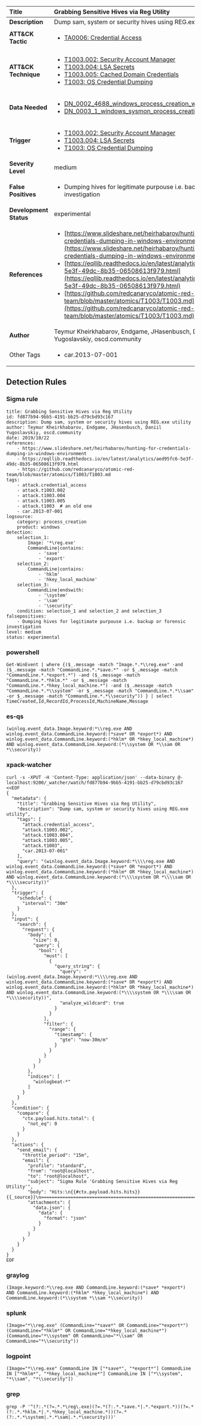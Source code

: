 | Title                    | Grabbing Sensitive Hives via Reg Utility       |
|:-------------------------|:------------------|
| **Description**          | Dump sam, system or security hives using REG.exe utility |
| **ATT&amp;CK Tactic**    |  <ul><li>[TA0006: Credential Access](https://attack.mitre.org/tactics/TA0006)</li></ul>  |
| **ATT&amp;CK Technique** | <ul><li>[T1003.002: Security Account Manager](https://attack.mitre.org/techniques/T1003/002)</li><li>[T1003.004: LSA Secrets](https://attack.mitre.org/techniques/T1003/004)</li><li>[T1003.005: Cached Domain Credentials](https://attack.mitre.org/techniques/T1003/005)</li><li>[T1003: OS Credential Dumping](https://attack.mitre.org/techniques/T1003)</li></ul>  |
| **Data Needed**          | <ul><li>[DN_0002_4688_windows_process_creation_with_commandline](../Data_Needed/DN_0002_4688_windows_process_creation_with_commandline.md)</li><li>[DN_0003_1_windows_sysmon_process_creation](../Data_Needed/DN_0003_1_windows_sysmon_process_creation.md)</li></ul>  |
| **Trigger**              | <ul><li>[T1003.002: Security Account Manager](../Triggers/T1003.002.md)</li><li>[T1003.004: LSA Secrets](../Triggers/T1003.004.md)</li><li>[T1003: OS Credential Dumping](../Triggers/T1003.md)</li></ul>  |
| **Severity Level**       | medium |
| **False Positives**      | <ul><li>Dumping hives for legitimate purpouse i.e. backup or forensic investigation</li></ul>  |
| **Development Status**   | experimental |
| **References**           | <ul><li>[https://www.slideshare.net/heirhabarov/hunting-for-credentials-dumping-in-windows-environment](https://www.slideshare.net/heirhabarov/hunting-for-credentials-dumping-in-windows-environment)</li><li>[https://eqllib.readthedocs.io/en/latest/analytics/aed95fc6-5e3f-49dc-8b35-06508613f979.html](https://eqllib.readthedocs.io/en/latest/analytics/aed95fc6-5e3f-49dc-8b35-06508613f979.html)</li><li>[https://github.com/redcanaryco/atomic-red-team/blob/master/atomics/T1003/T1003.md](https://github.com/redcanaryco/atomic-red-team/blob/master/atomics/T1003/T1003.md)</li></ul>  |
| **Author**               | Teymur Kheirkhabarov, Endgame, JHasenbusch, Daniil Yugoslavskiy, oscd.community |
| Other Tags           | <ul><li>car.2013-07-001</li></ul> | 

## Detection Rules

### Sigma rule

```
title: Grabbing Sensitive Hives via Reg Utility
id: fd877b94-9bb5-4191-bb25-d79cbd93c167
description: Dump sam, system or security hives using REG.exe utility
author: Teymur Kheirkhabarov, Endgame, JHasenbusch, Daniil Yugoslavskiy, oscd.community
date: 2019/10/22
references:
    - https://www.slideshare.net/heirhabarov/hunting-for-credentials-dumping-in-windows-environment
    - https://eqllib.readthedocs.io/en/latest/analytics/aed95fc6-5e3f-49dc-8b35-06508613f979.html
    - https://github.com/redcanaryco/atomic-red-team/blob/master/atomics/T1003/T1003.md
tags:
    - attack.credential_access
    - attack.t1003.002
    - attack.t1003.004
    - attack.t1003.005
    - attack.t1003  # an old one
    - car.2013-07-001
logsource:
    category: process_creation
    product: windows
detection:
    selection_1:
        Image: '*\reg.exe'
        CommandLine|contains:
            - 'save'
            - 'export'
    selection_2:
        CommandLine|contains:
            - 'hklm'
            - 'hkey_local_machine'
    selection_3:
        CommandLine|endswith:
            - '\system'
            - '\sam'
            - '\security'
    condition: selection_1 and selection_2 and selection_3
falsepositives:
    - Dumping hives for legitimate purpouse i.e. backup or forensic investigation
level: medium
status: experimental

```





### powershell
    
```
Get-WinEvent | where {($_.message -match "Image.*.*\\reg.exe" -and ($_.message -match "CommandLine.*.*save.*" -or $_.message -match "CommandLine.*.*export.*") -and ($_.message -match "CommandLine.*.*hklm.*" -or $_.message -match "CommandLine.*.*hkey_local_machine.*") -and ($_.message -match "CommandLine.*.*\\system" -or $_.message -match "CommandLine.*.*\\sam" -or $_.message -match "CommandLine.*.*\\security")) } | select TimeCreated,Id,RecordId,ProcessId,MachineName,Message
```


### es-qs
    
```
(winlog.event_data.Image.keyword:*\\reg.exe AND winlog.event_data.CommandLine.keyword:(*save* OR *export*) AND winlog.event_data.CommandLine.keyword:(*hklm* OR *hkey_local_machine*) AND winlog.event_data.CommandLine.keyword:(*\\system OR *\\sam OR *\\security))
```


### xpack-watcher
    
```
curl -s -XPUT -H 'Content-Type: application/json' --data-binary @- localhost:9200/_watcher/watch/fd877b94-9bb5-4191-bb25-d79cbd93c167 <<EOF
{
  "metadata": {
    "title": "Grabbing Sensitive Hives via Reg Utility",
    "description": "Dump sam, system or security hives using REG.exe utility",
    "tags": [
      "attack.credential_access",
      "attack.t1003.002",
      "attack.t1003.004",
      "attack.t1003.005",
      "attack.t1003",
      "car.2013-07-001"
    ],
    "query": "(winlog.event_data.Image.keyword:*\\\\reg.exe AND winlog.event_data.CommandLine.keyword:(*save* OR *export*) AND winlog.event_data.CommandLine.keyword:(*hklm* OR *hkey_local_machine*) AND winlog.event_data.CommandLine.keyword:(*\\\\system OR *\\\\sam OR *\\\\security))"
  },
  "trigger": {
    "schedule": {
      "interval": "30m"
    }
  },
  "input": {
    "search": {
      "request": {
        "body": {
          "size": 0,
          "query": {
            "bool": {
              "must": [
                {
                  "query_string": {
                    "query": "(winlog.event_data.Image.keyword:*\\\\reg.exe AND winlog.event_data.CommandLine.keyword:(*save* OR *export*) AND winlog.event_data.CommandLine.keyword:(*hklm* OR *hkey_local_machine*) AND winlog.event_data.CommandLine.keyword:(*\\\\system OR *\\\\sam OR *\\\\security))",
                    "analyze_wildcard": true
                  }
                }
              ],
              "filter": {
                "range": {
                  "timestamp": {
                    "gte": "now-30m/m"
                  }
                }
              }
            }
          }
        },
        "indices": [
          "winlogbeat-*"
        ]
      }
    }
  },
  "condition": {
    "compare": {
      "ctx.payload.hits.total": {
        "not_eq": 0
      }
    }
  },
  "actions": {
    "send_email": {
      "throttle_period": "15m",
      "email": {
        "profile": "standard",
        "from": "root@localhost",
        "to": "root@localhost",
        "subject": "Sigma Rule 'Grabbing Sensitive Hives via Reg Utility'",
        "body": "Hits:\n{{#ctx.payload.hits.hits}}{{_source}}\n================================================================================\n{{/ctx.payload.hits.hits}}",
        "attachments": {
          "data.json": {
            "data": {
              "format": "json"
            }
          }
        }
      }
    }
  }
}
EOF

```


### graylog
    
```
(Image.keyword:*\\reg.exe AND CommandLine.keyword:(*save* *export*) AND CommandLine.keyword:(*hklm* *hkey_local_machine*) AND CommandLine.keyword:(*\\system *\\sam *\\security))
```


### splunk
    
```
(Image="*\\reg.exe" (CommandLine="*save*" OR CommandLine="*export*") (CommandLine="*hklm*" OR CommandLine="*hkey_local_machine*") (CommandLine="*\\system" OR CommandLine="*\\sam" OR CommandLine="*\\security"))
```


### logpoint
    
```
(Image="*\\reg.exe" CommandLine IN ["*save*", "*export*"] CommandLine IN ["*hklm*", "*hkey_local_machine*"] CommandLine IN ["*\\system", "*\\sam", "*\\security"])
```


### grep
    
```
grep -P '^(?:.*(?=.*.*\reg\.exe)(?=.*(?:.*.*save.*|.*.*export.*))(?=.*(?:.*.*hklm.*|.*.*hkey_local_machine.*))(?=.*(?:.*.*\system|.*.*\sam|.*.*\security)))'
```



